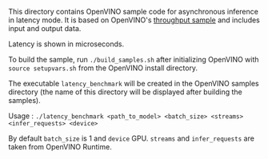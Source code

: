 This directory contains OpenVINO sample code for asynchronous inference in
latency mode.  It is based on OpenVINO's [throughput
sample](https://github.com/openvinotoolkit/openvino/tree/master/samples/cpp/benchmark/throughput_benchmark)
and includes input and output data.

Latency is shown in microseconds.

To build the sample, run `./build_samples.sh` after initializing OpenVINO with `source setupvars.sh` from the OpenVINO install directory.

The executable `latency_benchmark` will be created in the OpenVINO samples directory (the name of this directory will be displayed after building the samples).

Usage : `./latency_benchmark <path_to_model> <batch_size> <streams> <infer_requests> <device>`

By default `batch_size` is 1 and `device` GPU. `streams` and `infer_requests` are taken from OpenVINO Runtime.
